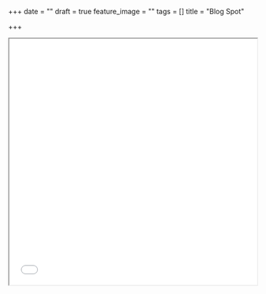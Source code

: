 +++
date = ""
draft = true
feature_image = ""
tags = []
title = "Blog Spot"

+++
<iframe src ="feeds.feedburner.com/goldthorpescouts" width="100%" height="500">
<p>Your browser does not support iFrames.</p>
</iframe>